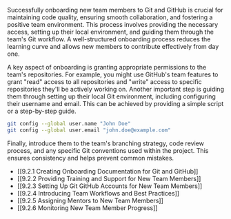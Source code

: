 Successfully onboarding new team members to Git and GitHub is crucial for maintaining code quality, ensuring smooth collaboration, and fostering a positive team environment. This process involves providing the necessary access, setting up their local environment, and guiding them through the team's Git workflow. A well-structured onboarding process reduces the learning curve and allows new members to contribute effectively from day one.

A key aspect of onboarding is granting appropriate permissions to the team's repositories. For example, you might use GitHub's team features to grant "read" access to all repositories and "write" access to specific repositories they'll be actively working on. Another important step is guiding them through setting up their local Git environment, including configuring their username and email. This can be achieved by providing a simple script or a step-by-step guide.

```bash
git config --global user.name "John Doe"
git config --global user.email "john.doe@example.com"
```

Finally, introduce them to the team's branching strategy, code review process, and any specific Git conventions used within the project. This ensures consistency and helps prevent common mistakes.

- [[9.2.1 Creating Onboarding Documentation for Git and GitHub]]
- [[9.2.2 Providing Training and Support for New Team Members]]
- [[9.2.3 Setting Up Git GitHub Accounts for New Team Members]]
- [[9.2.4 Introducing Team Workflows and Best Practices]]
- [[9.2.5 Assigning Mentors to New Team Members]]
- [[9.2.6 Monitoring New Team Member Progress]]